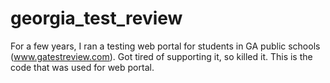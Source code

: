 # georgia_test_review
For a few years, I ran a testing web portal for students in GA public schools (www.gatestreview.com). Got tired of supporting it, so killed it. This is the code that was used for web portal. 
